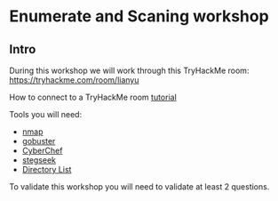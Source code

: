 # Enumerate and Scaning workshop

## Intro 

During this workshop we will work through this TryHackMe room: https://tryhackme.com/room/lianyu

How to connect to a TryHackMe room [tutorial](https://tryhackme.com/room/openvpn)

Tools you will need: 
- [nmap](https://nmap.org/download)
- [gobuster](https://pkgs.org/download/gobuster)
- [CyberChef](https://gchq.github.io/CyberChef)
- [stegseek](https://github.com/RickdeJager/stegseek)
- [Directory List](https://github.com/daviddias/node-dirbuster/blob/master/lists/directory-list-2.3-small.txt)

To validate this workshop you will need to validate at least 2 questions.
